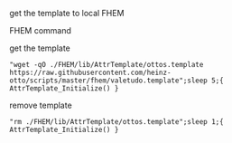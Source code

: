 get the template to local FHEM

FHEM command

get the template
```
"wget -qO ./FHEM/lib/AttrTemplate/ottos.template https://raw.githubusercontent.com/heinz-otto/scripts/master/fhem/valetudo.template";sleep 5;{ AttrTemplate_Initialize() }
```
remove template
```
"rm ./FHEM/lib/AttrTemplate/ottos.template";sleep 1;{ AttrTemplate_Initialize() }
```
